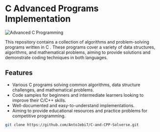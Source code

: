# C Advanced Programs Implementation
![Advanced C Programming](https://bbb-main.blr1.digitaloceanspaces.com/uploads/course/advanced-c-programming-1720530803432.jpeg)

This repository contains a collection of algorithms and problem-solving programs written in C . These programs cover a variety of data structures, algorithms, and mathematical problems, aiming to provide solutions and demonstrate coding techniques in both languages.

## Features
- Various C programs solving common algorithms, data structure challenges, and mathematical problems.
- Code samples for beginners and intermediate learners looking to improve their C/C++ skills.
- Well-documented and easy-to-understand implementations.
- Aiming to provide educational resources and practice problems for competitive programming.


```bash
git clone https://github.com/AntoJebi7/C-and-CPP-Solverse.git
